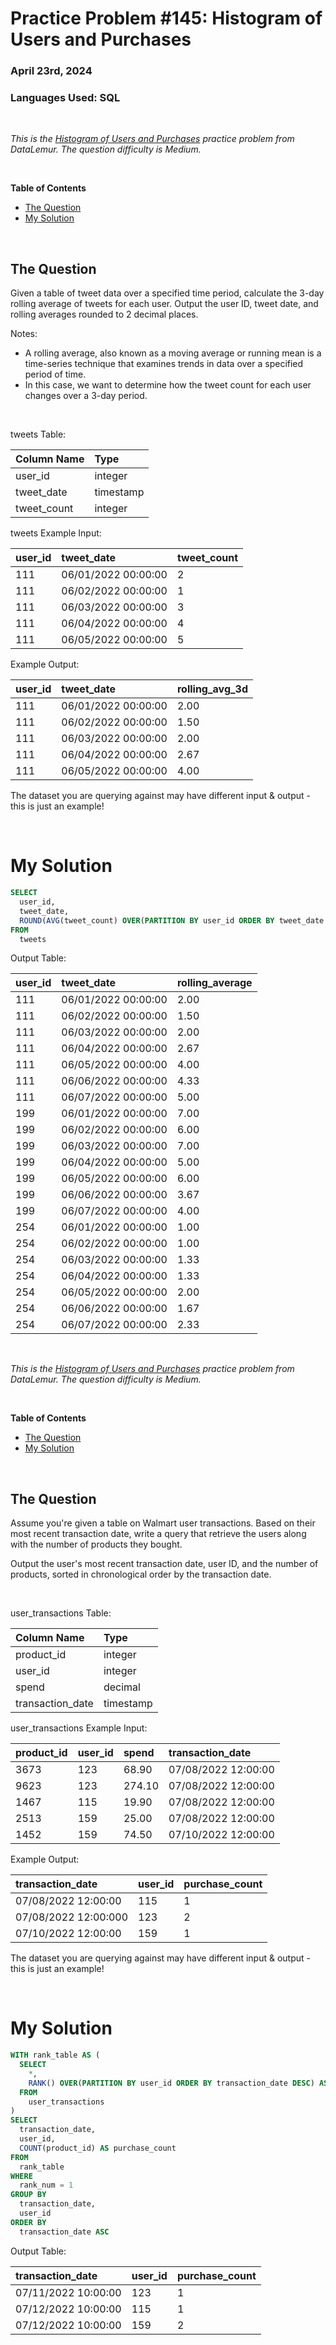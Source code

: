 # **Practice Problem #145: Histogram of Users and Purchases**
### April 23rd, 2024
### Languages Used: SQL

<br>

*This is the [Histogram of Users and Purchases](https://datalemur.com/questions/rolling-average-tweets) practice problem from DataLemur. The question difficulty is Medium.*

<br>

**Table of Contents**

-   [The Question](#the-question)
-   [My Solution](#my-solution)
  
<br>

## The Question

Given a table of tweet data over a specified time period, calculate the 3-day rolling average of tweets for each user. Output the user ID, tweet date, and rolling averages rounded to 2 decimal places.

Notes:

- A rolling average, also known as a moving average or running mean is a time-series technique that examines trends in data over a specified period of time.
- In this case, we want to determine how the tweet count for each user changes over a 3-day period.

<br>

tweets Table:

| Column Name | Type      |
| :---------- | :-------- |
| user_id     | integer   |
| tweet_date  | timestamp |
| tweet_count | integer   |

tweets Example Input:

| user_id | tweet_date          | tweet_count |
| :------ | :------------------ | :---------- |
| 111     | 06/01/2022 00:00:00 | 2           |
| 111     | 06/02/2022 00:00:00 | 1           |
| 111     | 06/03/2022 00:00:00 | 3           |
| 111     | 06/04/2022 00:00:00 | 4           |
| 111     | 06/05/2022 00:00:00 | 5           |

Example Output:

| user_id | tweet_date          | rolling_avg_3d |
| :------ | :------------------ | :------------- |
| 111     | 06/01/2022 00:00:00 | 2.00           |
| 111     | 06/02/2022 00:00:00 | 1.50           |
| 111     | 06/03/2022 00:00:00 | 2.00           |
| 111     | 06/04/2022 00:00:00 | 2.67           |
| 111     | 06/05/2022 00:00:00 | 4.00           |


The dataset you are querying against may have different input & output - this is just an example!


<br>

# My Solution

``` SQL
SELECT 
  user_id,
  tweet_date,
  ROUND(AVG(tweet_count) OVER(PARTITION BY user_id ORDER BY tweet_date ASC ROWS BETWEEN 2 PRECEDING AND CURRENT ROW), 2) AS rolling_average
FROM 
  tweets
```

Output Table:

| user_id | tweet_date          | rolling_average |
| :------ | :------------------ | :-------------- |
| 111     | 06/01/2022 00:00:00 | 2.00            |
| 111     | 06/02/2022 00:00:00 | 1.50            |
| 111     | 06/03/2022 00:00:00 | 2.00            |
| 111     | 06/04/2022 00:00:00 | 2.67            |
| 111     | 06/05/2022 00:00:00 | 4.00            |
| 111     | 06/06/2022 00:00:00 | 4.33            |
| 111     | 06/07/2022 00:00:00 | 5.00            |
| 199     | 06/01/2022 00:00:00 | 7.00            |
| 199     | 06/02/2022 00:00:00 | 6.00            |
| 199     | 06/03/2022 00:00:00 | 7.00            |
| 199     | 06/04/2022 00:00:00 | 5.00            |
| 199     | 06/05/2022 00:00:00 | 6.00            |
| 199     | 06/06/2022 00:00:00 | 3.67            |
| 199     | 06/07/2022 00:00:00 | 4.00            |
| 254     | 06/01/2022 00:00:00 | 1.00            |
| 254     | 06/02/2022 00:00:00 | 1.00            |
| 254     | 06/03/2022 00:00:00 | 1.33            |
| 254     | 06/04/2022 00:00:00 | 1.33            |
| 254     | 06/05/2022 00:00:00 | 2.00            |
| 254     | 06/06/2022 00:00:00 | 1.67            |
| 254     | 06/07/2022 00:00:00 | 2.33            |
<br>

*This is the [Histogram of Users and Purchases](https://datalemur.com/questions/histogram-users-purchases) practice problem from DataLemur. The question difficulty is Medium.*

<br>

**Table of Contents**

-   [The Question](#the-question)
-   [My Solution](#my-solution)
  
<br>

## The Question

Assume you're given a table on Walmart user transactions. Based on their most recent transaction date, write a query that retrieve the users along with the number of products they bought.

Output the user's most recent transaction date, user ID, and the number of products, sorted in chronological order by the transaction date.

<br>

user_transactions Table:

| Column Name      | Type      |
| :--------------- | :-------- |
| product_id       | integer   |
| user_id          | integer   |
| spend            | decimal   |
| transaction_date | timestamp |

user_transactions Example Input:

| product_id | user_id | spend  | transaction_date    |
| :--------- | :------ | :----- | :------------------ |
| 3673       | 123     | 68.90  | 07/08/2022 12:00:00 |
| 9623       | 123     | 274.10 | 07/08/2022 12:00:00 |
| 1467       | 115     | 19.90  | 07/08/2022 12:00:00 |
| 2513       | 159     | 25.00  | 07/08/2022 12:00:00 |
| 1452       | 159     | 74.50  | 07/10/2022 12:00:00 |

Example Output:

| transaction_date     | user_id | purchase_count |
| :------------------- | :------ | :------------- |
| 07/08/2022 12:00:00  | 115     | 1              |
| 07/08/2022 12:00:000 | 123     | 2              |
| 07/10/2022 12:00:00  | 159     | 1              |


The dataset you are querying against may have different input & output - this is just an example!


<br>

# My Solution

``` SQL
WITH rank_table AS (
  SELECT 
    *,
    RANK() OVER(PARTITION BY user_id ORDER BY transaction_date DESC) AS rank_num
  FROM 
    user_transactions
)
SELECT 
  transaction_date,
  user_id,
  COUNT(product_id) AS purchase_count
FROM 
  rank_table
WHERE
  rank_num = 1
GROUP BY
  transaction_date,
  user_id
ORDER BY
  transaction_date ASC
```

Output Table:

| transaction_date    | user_id | purchase_count |
| :------------------ | :------ | :------------- |
| 07/11/2022 10:00:00 | 123     | 1              |
| 07/12/2022 10:00:00 | 115     | 1              |
| 07/12/2022 10:00:00 | 159     | 2              |

